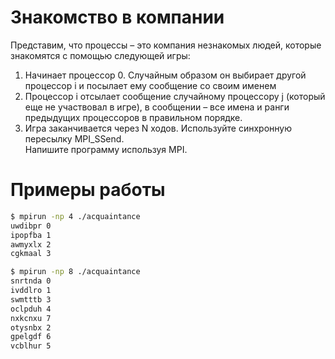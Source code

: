 # Знакомство в компании
Представим, что процессы – это компания незнакомых людей, 
которые знакомятся с помощью следующей игры:  
1) Начинает процессор 0. Случайным образом он выбирает другой процессор i 
и посылает ему сообщение со своим именем  
2) Процессор i отсылает сообщение случайному процессору j 
(который еще не участвовал в игре), в сообщении – все имена и ранги предыдущих 
процессоров в правильном порядке.  
3) Игра заканчивается через N ходов. Используйте синхронную пересылку MPI_SSend.  
Напишите программу используя MPI.

# Примеры работы
```bash
$ mpirun -np 4 ./acquaintance
uwdibpr 0
ipopfba 1
awmyxlx 2
cgkmaal 3
```
```bash
$ mpirun -np 8 ./acquaintance
snrtnda 0
ivddlro 1
swmtttb 3
oclpduh 4
nxkcnxu 7
otysnbx 2
gpelgdf 6
vcblhur 5
```